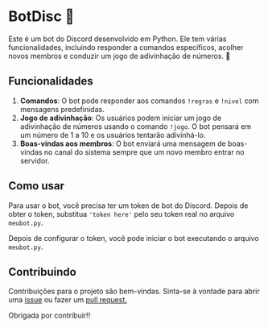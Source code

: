 # BotDisc 🤖

Este é um bot do Discord desenvolvido em Python. Ele tem várias funcionalidades, incluindo responder a comandos específicos, acolher novos membros e conduzir um jogo de adivinhação de números. 👾

## Funcionalidades

1. **Comandos**: O bot pode responder aos comandos `!regras` e `!nivel` com mensagens predefinidas.
2. **Jogo de adivinhação**: Os usuários podem iniciar um jogo de adivinhação de números usando o comando `!jogo`. O bot pensará em um número de 1 a 10 e os usuários tentarão adivinhá-lo.
3. **Boas-vindas aos membros**: O bot enviará uma mensagem de boas-vindas no canal do sistema sempre que um novo membro entrar no servidor.

## Como usar

Para usar o bot, você precisa ter um token de bot do Discord. Depois de obter o token, substitua `'token here'` pelo seu token real no arquivo `meubot.py`.

Depois de configurar o token, você pode iniciar o bot executando o arquivo `meubot.py`.

## Contribuindo

Contribuições para o projeto são bem-vindas. Sinta-se à vontade para abrir uma [issue](https://github.com/manuggetts/botdisc/issues) ou fazer um [pull request.](https://github.com/manuggetts/botdisc/pulls)

Obrigada por contribuir!!

